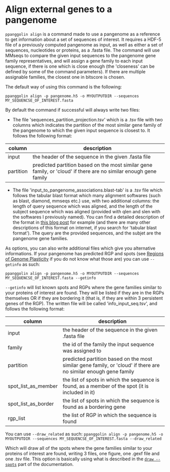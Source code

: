 # Align external genes to a pangenome


`ppanggolin align` is a command made to use a pangenome as a reference to get information about a set of sequences of interest. It requires a HDF-5 file of a previously computed pangenome as input, as well as either a set of sequences, nucleotides or proteins, as a .fasta file.
The command will use MMseqs to compare the given input sequences to the pangenome gene family representatives, and will assign a gene family to each input sequence, if there is one which is close enough (the 'closeness' can be defined by some of the command parameters). If there are multiple assignable families, the closest one in bitscore is chosen.

The default way of using this command is the following:

`ppanggolin align -p pangenome.h5 -o MYOUTPUTDIR --sequences MY_SEQUENCSE_OF_INTEREST.fasta`


By default the command if successful will always write two files:

- The file 'sequences_partition_projection.tsv' which is a .tsv file with two columns which indicates the partition of the most similar gene family of the pangenome to which the given input sequence is closest to. It follows the following format:

| column | description |
|--------|-------------|
| input | the header of the sequence in the given .fasta file|
|partition| predicted partition based on the most similar gene family, or 'cloud' if there are no similar enough gene family|

- The file 'input_to_pangenome_associations.blast-tab' is a .tsv file which follows the tabular blast format which many alignment softwares (such as blast, diamond, mmseqs etc.) use, with two additional columns: the length of query sequence which was aligned, and the length of the subject sequence which was aligned (provided with qlen and slen with the softwares I previously named). You can find a detailed description of the format in [this blog post](https://www.metagenomics.wiki/tools/blast/blastn-output-format-6) for example (and there are many other descriptions of this format on internet, if you search for 'tabular blast format'). The query are the provided sequences, and the subjet are the pangenome gene families.

As options, you can also write additional files which give you alternative informations. If your pangenome has predicted RGP and spots (see [Regions of Genome Plasticity](RGP/rgpAnalyses.md) if you do not know what those are) 
you can use `--getinfo` as such:

`ppanggolin align -p pangenome.h5 -o MYOUTPUTDIR --sequences MY_SEQUENCSE_OF_INTEREST.fasta --getinfo`

`--getinfo` will list known spots and RGPs where the gene families similar to your proteins of interest are found. They will be listed if they are in the RGPs themselves OR if they are bordering it (that is, if they are within 3 persistent genes of the RGP).
The written file will be called 'info_input_seq.tsv', and follows the following format:

| column | description |
|--------|-------------|
| input | the header of the sequence in the given .fasta file|
|family| the id of the family the input sequence was assigned to|
|partition| predicted partition based on the most similar gene family, or 'cloud' if there are no similar enough gene family|
|spot_list_as_member| the list of spots in which the sequence is found, as a member of the spot (it is included in it)|
|spot_list_as_border| the list of spots in which the sequence is found as a bordering gene|
|rgp_list| the list of RGP in which the sequence is found|

You can use `--draw_related` as such:
`ppanggolin align -p pangenome.h5 -o MYOUTPUTDIR --sequences MY_SEQUENCSE_OF_INTEREST.fasta --draw_related`

Which will draw all of the spots where the gene families similar to your proteins of interest are found, writing 3 files, one figure, one .gexf file and one .tsv file. This option is basically using what is described in the [`draw --spots`](RGP/rgpOutputs.md#draw-spots) part of the documentation.
